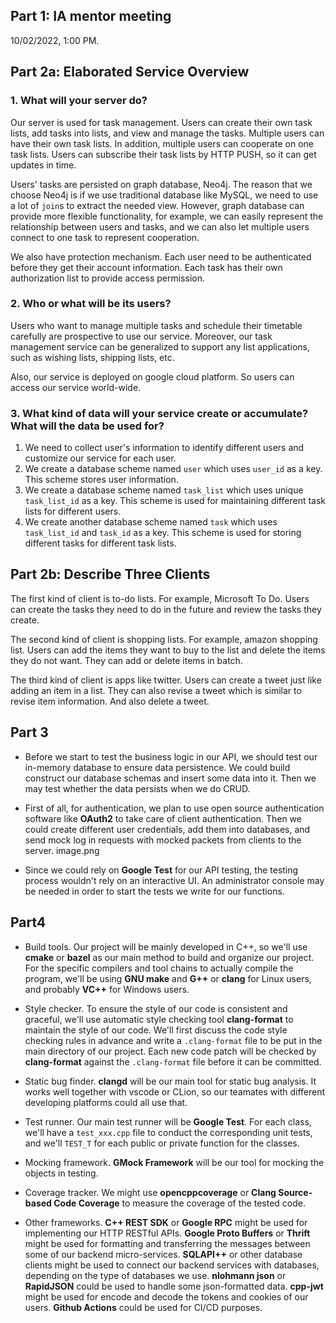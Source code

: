 ## Part 1: IA mentor meeting

10/02/2022, 1:00 PM.

## Part 2a: Elaborated Service Overview

### 1. What will your server do?

Our server is used for task management. Users can create their own task lists, add tasks into lists, and view and manage the tasks. Multiple users can have their own task lists. In addition, multiple users can cooperate on one task lists. Users can subscribe their task lists by HTTP PUSH, so it can get updates in time. 

Users' tasks are persisted on graph database, Neo4j. The reason that we choose Neo4j is if we use traditional database like MySQL, we need to use a lot of `join`s to extract the needed view. However, graph database can provide more flexible functionality, for example, we can easily represent the relationship between users and tasks, and we can also let multiple users connect to one task to represent cooperation.

We also have protection mechanism. Each user need to be authenticated before they get their account information. Each task has their own authorization list to provide access permission.

### 2. Who or what will be its users?

Users who want to manage multiple tasks and schedule their timetable carefully are prospective to use our service. Moreover, our task management service can be generalized to support any list applications, such as wishing lists, shipping lists, etc.

Also, our service is deployed on google cloud platform. So users can access our service world-wide.

### 3. What kind of data will your service create or accumulate? What will the data be used for?

1) We need to collect user's information to identify different users and customize our service for each user.
2) We create a database scheme named `user` which uses `user_id` as a key. This scheme stores user information.
3) We create a database scheme named `task_list` which uses unique `task_list_id` as a key. This scheme is used for maintaining different task lists for different users.
4) We create another database scheme named `task` which uses `task_list_id` and `task_id` as a key. This scheme is used for storing different tasks for different task lists.

## Part 2b: Describe Three Clients

The first kind of client is to-do lists. For example, Microsoft To Do. Users can create the tasks they need to do in the future and review the tasks they create.

The second kind of client is shopping lists. For example, amazon shopping list. Users can add the items they want to buy to the list and delete the items they do not want. They can add or delete items in batch.

The third kind of client is apps like twitter. Users can create a tweet just like adding an item in a list. They can also revise a tweet which is similar to revise item information. And also delete a tweet.

## Part 3

- Before we start to test the business logic in our API, we should test our in-memory database to ensure data persistence. We could build construct our database schemas and insert some data into it. Then we may test whether the data persists when we do CRUD. 

- First of all, for authentication, we plan to use open source authentication software like **OAuth2** to take care of client authentication. Then we could create different user credentials, add them into databases, and send mock log in requests with mocked packets from clients to the server. image.png

- Since we could rely on **Google Test** for our API testing, the testing process wouldn't rely on an interactive UI. An administrator console may be needed in order to start the tests we write for our functions.

## Part4

- Build tools. Our project will be mainly developed in C++, so we'll use **cmake** or **bazel**
as our main method to build and organize our project. For the specific compilers and tool chains
to actually compile the program, we'll be using **GNU make** and **G++** or **clang** for Linux users,
and probably **VC++** for Windows users.

- Style checker. To ensure the style of our code is consistent and graceful, we'll use automatic
style checking tool **clang-format** to maintain the style of our code. We'll first discuss the
code style checking rules in advance and write a `.clang-format` file to be put in the main directory
of our project. Each new code patch will be checked by **clang-format** against the `.clang-format`
file before it can be committed.

- Static bug finder. **clangd** will be our main tool for static bug analysis. It works well together with
vscode or CLion, so our teamates with different developing platforms could all use that.

- Test runner. Our main test runner will be **Google Test**. For each class, we'll have a `test_xxx.cpp`
file to conduct the corresponding unit tests, and we'll `TEST_T` for each public or private function for
the classes.

- Mocking framework. **GMock Framework** will be our tool for mocking the objects in testing.

- Coverage tracker. We might use **opencppcoverage** or **Clang Source-based Code Coverage** to measure
the coverage of the tested code.

- Other frameworks. **C++ REST SDK** or **Google RPC** might be used for implementing our HTTP RESTful APIs. **Google Proto Buffers** or **Thrift** might be used for formatting and transferring
the messages between some of our backend micro-services. **SQLAPI++** or other database clients might be used
to connect our backend services with databases, depending on the type of databases we use. **nlohmann json**
or **RapidJSON** could be used to handle some json-formatted data. **cpp-jwt** might be used for encode and decode
the tokens and cookies of our users. **Github Actions** could be used for CI/CD purposes.
